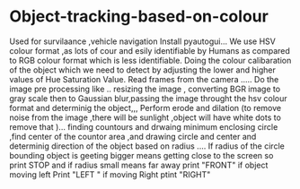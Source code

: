 # Object-tracking-based-on-colour
Used for survilaance ,vehicle navigation 
Install pyautogui...
We use HSV colour format ,as lots of cour and esily identifiable by Humans as compared to RGB colour format which is less identifiable. 
Doing the colour calibaration of the object which we need to detect by adjusting the lower and higher values of Hue Saturation Value.
Read frames from the camera ..... Do the image pre processing like .. resizing the image ,  converting BGR image to gray scale then to Gaussian blur,passing the image throught the hsv colour format and determinig the object,,,
Perform erode and dilation (to remove noise from the image ,there will be sunlight ,object will have white dots to remove that )...
finding countours and drwaing minimum enclosing circle ,find center of the countor area ,and drawing circle and center and determinig direction of the object based on radius ....
If radius of the circle bounding object is geeting bigger means getting close to the screen so print STOP and if radius small means far away print "FRONT" if object moving left Print "LEFT "
if moving Right ptint "RIGHT"
